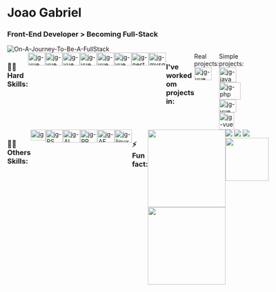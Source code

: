   # Joao Gabriel
  
  ### Front-End Developer > Becoming Full-Stack <br>
  <img alt="On-A-Journey-To-Be-A-FullStack" src= "https://readme-typing-svg.herokuapp.com/?lines=On+a+journey+to+be+a+Fullstack!" >
  <div style="display:flex">
  <h3>👨‍💻 Hard Skills: </h3>
          
  <img alt="jg-vue" align="center" height="30" width="40" src="https://cdn.jsdelivr.net/gh/devicons/devicon/icons/html5/html5-original.svg">
  <img alt="jg-vue" align="center" height="30" width="40" src="https://cdn.jsdelivr.net/gh/devicons/devicon/icons/css3/css3-original.svg">
      <img alt="jg-vue" align="center" height="30" width="40" src="https://cdn.jsdelivr.net/gh/devicons/devicon/icons/javascript/javascript-original.svg">
      <img alt="jg-vue" align="center" height="30" width="40" src="https://cdn.jsdelivr.net/gh/devicons/devicon/icons/typescript/typescript-original.svg">
      
  <img alt="jg-vue" align="center" height="30" width="40" src="https://cdn.jsdelivr.net/gh/devicons/devicon/icons/vuejs/vuejs-original.svg">
  <img alt="jg-vue" align="center" height="30" width="40" src="https://cdn.jsdelivr.net/gh/devicons/devicon/icons/nodejs/nodejs-original.svg">
  
  <img alt="jg-nest" align="center" height="30" width="40" src="https://cdn.jsdelivr.net/gh/devicons/devicon/icons/nestjs/nestjs-plain.svg" />
  <img alt="jg-mysql" align="center" height="30" width="40" src="https://cdn.jsdelivr.net/gh/devicons/devicon/icons/mysql/mysql-original.svg">
  


 <div style="display:flex">  
  <h3> I've worked om projects in:</h3>
   <span>Real projects:  <img alt="jg-vue" align="center" height="30" width="40" src="https://cdn.jsdelivr.net/gh/devicons/devicon/icons/flutter/flutter-original.svg"> </span>
   <br>
   <br>
    <span>Simple projects: 
      <img alt="jg-java" align="center" height="35" width="40" src="https://cdn.jsdelivr.net/gh/devicons/devicon/icons/java/java-original.svg">  
  <img alt="jg-php" align="center" height="40" width="50" src="https://cdn.jsdelivr.net/gh/devicons/devicon/icons/php/php-original.svg"> 
  <img alt="jg-vue" align="center" height="30" width="40" src="https://cdn.jsdelivr.net/gh/devicons/devicon/icons/react/react-original.svg">
  <img alt="jg-vue" align="center" height="40" width="35" src="https://pagepro.co/blog/wp-content/uploads/2020/03/react-native-logo-884x1024.png">
  </span>

 </div>
 
  </div>
 <div style="display:flex">  
  <h3>🧙‍♂️ Others Skills:</h3>
<div style="display:flex">  
  <img alt="jg-figma" align="center" height="25" width="35" src="https://cdn.jsdelivr.net/gh/devicons/devicon/icons/figma/figma-original.svg">
  <img alt="jg-PS" align="center" height="30" width="40" src="https://cdn.jsdelivr.net/gh/devicons/devicon/icons/photoshop/photoshop-plain.svg">
  <img alt="jg-AI" align="center" height="30" width="40" src="https://cdn.jsdelivr.net/gh/devicons/devicon/icons/illustrator/illustrator-plain.svg">
  <img alt="jg-PR" align="center" height="30" width="40" src="https://cdn.jsdelivr.net/gh/devicons/devicon/icons/premierepro/premierepro-original.svg">
  <img alt="jg-AE" align="center" height="30" width="40" src="https://cdn.jsdelivr.net/gh/devicons/devicon/icons/aftereffects/aftereffects-original.svg">
   <img alt="jg-linux" align="center" height="30" width="40" src="https://cdn.jsdelivr.net/gh/devicons/devicon/icons/linux/linux-original.svg"> 
   </div>
    
  ### ⚡ Fun fact:
     I totally changed my life and now I am looking for the best of myself in all aspects.
  <div>
  <a href="https://github.com/joaogabrielz">
  <img height="180em" src="https://github-readme-stats.vercel.app/api?username=joaogabrielz&show_icons=true&theme=aura&include_all_commits=true&count_private=false"/>
  <img height="180em" src="https://github-readme-stats.vercel.app/api/top-langs/?username=joaogabrielz&layout=compact&langs_count=16&theme=aura"/>  
  </div>    
    
<div> 
   <a href="https://t.me/joaogabrielz" target="_blank"><img src="https://img.shields.io/badge/Telegram-2CA5E0?style=for-the-badge&logo=telegram&logoColor=white" target="_blank"></a> 
  <a href="https://www.instagram.com/th3jg/" target="_blank"><img src="https://img.shields.io/badge/-Instagram-%23E4405F?style=for-the-badge&logo=instagram&logoColor=white"         target="_blank"></a>
  <a href = "mailto:zacarias1021@gmail.com"><img src="https://img.shields.io/badge/Gmail-D14836?style=for-the-badge&logo=gmail&logoColor=white" target="_blank"></a>
  <a href="https://www.linkedin.com/in/jo%C3%A3o-gabriel-zacarias-455b41160"><img src="https://img.shields.io/badge/-LinkedIn-%230077B5?style=for-the-            badge&logo=linkedin&logoColor=white" width="100" target="_blank"></a>  
</div>
